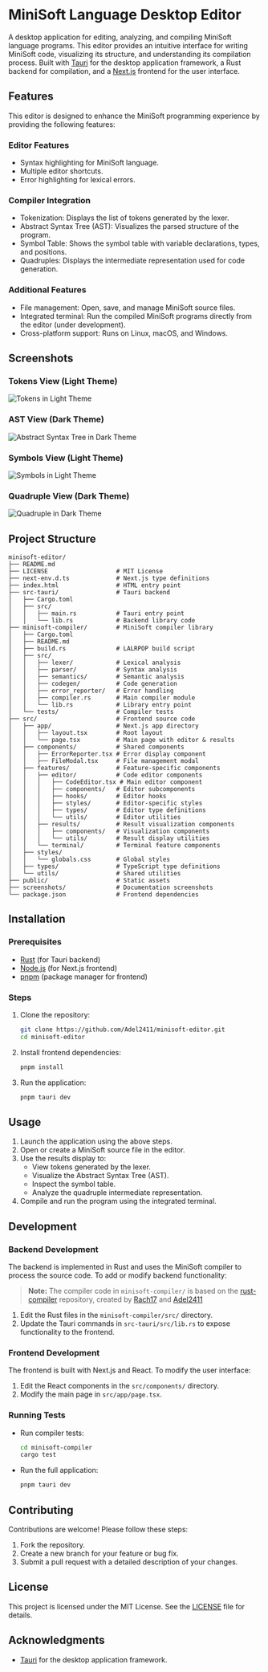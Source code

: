 # MiniSoft Language Desktop Editor

A desktop application for editing, analyzing, and compiling MiniSoft language programs. This editor provides an intuitive interface for writing MiniSoft code, visualizing its structure, and understanding its compilation process. Built with [Tauri](https://tauri.app/) for the desktop application framework, a Rust backend for compilation, and a [Next.js](https://nextjs.org/) frontend for the user interface.

## Features

This editor is designed to enhance the MiniSoft programming experience by providing the following features:

### Editor Features

- Syntax highlighting for MiniSoft language.
- Multiple editor shortcuts.
- Error highlighting for lexical errors.

### Compiler Integration

- Tokenization: Displays the list of tokens generated by the lexer.
- Abstract Syntax Tree (AST): Visualizes the parsed structure of the program.
- Symbol Table: Shows the symbol table with variable declarations, types, and positions.
- Quadruples: Displays the intermediate representation used for code generation.

### Additional Features

- File management: Open, save, and manage MiniSoft source files.
- Integrated terminal: Run the compiled MiniSoft programs directly from the editor (under development).
- Cross-platform support: Runs on Linux, macOS, and Windows.

## Screenshots

### Tokens View (Light Theme)

![Tokens in Light Theme](screenshots/tokens-light.png)

### AST View (Dark Theme)

![Abstract Syntax Tree in Dark Theme](screenshots/ast-dark.png)

### Symbols View (Light Theme)

![Symbols in Light Theme](screenshots/symbols-light.png)

### Quadruple View (Dark Theme)

![Quadruple in Dark Theme](screenshots/quadruplet-dark.png)

## Project Structure

```
minisoft-editor/
├── README.md
├── LICENSE                   # MIT License
├── next-env.d.ts             # Next.js type definitions
├── index.html                # HTML entry point
├── src-tauri/                # Tauri backend
│   ├── Cargo.toml
│   ├── src/
│   │   ├── main.rs           # Tauri entry point
│   │   └── lib.rs            # Backend library code
├── minisoft-compiler/        # MiniSoft compiler library
│   ├── Cargo.toml
│   ├── README.md
│   ├── build.rs              # LALRPOP build script
│   ├── src/
│   │   ├── lexer/            # Lexical analysis
│   │   ├── parser/           # Syntax analysis
│   │   ├── semantics/        # Semantic analysis
│   │   ├── codegen/          # Code generation
│   │   ├── error_reporter/   # Error handling
│   │   ├── compiler.rs       # Main compiler module
│   │   └── lib.rs            # Library entry point
│   └── tests/                # Compiler tests
├── src/                      # Frontend source code
│   ├── app/                  # Next.js app directory
│   │   ├── layout.tsx        # Root layout
│   │   └── page.tsx          # Main page with editor & results
│   ├── components/           # Shared components
│   │   ├── ErrorReporter.tsx # Error display component
│   │   ├── FileModal.tsx     # File management modal
│   ├── features/             # Feature-specific components
│   │   ├── editor/           # Code editor components
│   │   │   ├── CodeEditor.tsx # Main editor component
│   │   │   ├── components/   # Editor subcomponents
│   │   │   ├── hooks/        # Editor hooks
│   │   │   ├── styles/       # Editor-specific styles
│   │   │   ├── types/        # Editor type definitions
│   │   │   └── utils/        # Editor utilities
│   │   ├── results/          # Result visualization components
│   │   │   ├── components/   # Visualization components
│   │   │   └── utils/        # Result display utilities
│   │   └── terminal/         # Terminal feature components
│   ├── styles/
│   │   └── globals.css       # Global styles
│   ├── types/                # TypeScript type definitions
│   └── utils/                # Shared utilities
├── public/                   # Static assets
├── screenshots/              # Documentation screenshots
└── package.json              # Frontend dependencies
```

## Installation

### Prerequisites

- [Rust](https://www.rust-lang.org/tools/install) (for Tauri backend)
- [Node.js](https://nodejs.org/) (for Next.js frontend)
- [pnpm](https://pnpm.io/) (package manager for frontend)

### Steps

1. Clone the repository:

   ```bash
   git clone https://github.com/Adel2411/minisoft-editor.git
   cd minisoft-editor
   ```

2. Install frontend dependencies:

   ```bash
   pnpm install
   ```

3. Run the application:
   ```bash
   pnpm tauri dev
   ```

## Usage

1. Launch the application using the above steps.
2. Open or create a MiniSoft source file in the editor.
3. Use the results display to:
   - View tokens generated by the lexer.
   - Visualize the Abstract Syntax Tree (AST).
   - Inspect the symbol table.
   - Analyze the quadruple intermediate representation.
4. Compile and run the program using the integrated terminal.

## Development

### Backend Development

The backend is implemented in Rust and uses the MiniSoft compiler to process the source code. To add or modify backend functionality:

> **Note:** The compiler code in `minisoft-compiler/` is based on the [rust-compiler](https://github.com/Noussour/rust-compiler) repository, created by [Rach17](https://github.com/Rach17) and [Adel2411](https://github.com/Adel2411)

1. Edit the Rust files in the `minisoft-compiler/src/` directory.
2. Update the Tauri commands in `src-tauri/src/lib.rs` to expose functionality to the frontend.

### Frontend Development

The frontend is built with Next.js and React. To modify the user interface:

1. Edit the React components in the `src/components/` directory.
2. Modify the main page in `src/app/page.tsx`.

### Running Tests

- Run compiler tests:
  ```bash
  cd minisoft-compiler
  cargo test
  ```
- Run the full application:
  ```bash
  pnpm tauri dev
  ```

## Contributing

Contributions are welcome! Please follow these steps:

1. Fork the repository.
2. Create a new branch for your feature or bug fix.
3. Submit a pull request with a detailed description of your changes.

## License

This project is licensed under the MIT License. See the [LICENSE](LICENSE) file for details.

## Acknowledgments

- [Tauri](https://tauri.app/) for the desktop application framework.